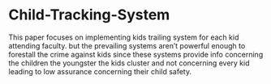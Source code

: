 # Child-Tracking-System
This paper focuses on implementing kids trailing system for each kid attending faculty. but the prevailing systems aren’t powerful enough to forestall the crime against kids since these systems provide info concerning the children the youngster the kids cluster and not concerning every kid leading to low assurance concerning their child safety.
